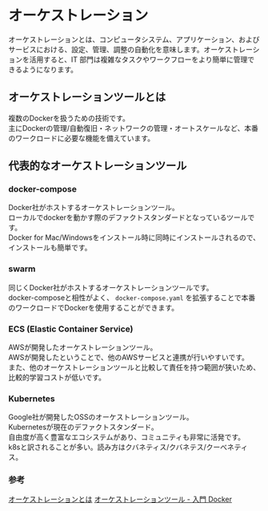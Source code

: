 # オーケストレーション

オーケストレーションとは、コンピュータシステム、アプリケーション、およびサービスにおける、設定、管理、調整の自動化を意味します。オーケストレーションを活用すると、IT 部門は複雑なタスクやワークフローをより簡単に管理できるようになります。

## オーケストレーションツールとは

複数のDockerを扱うための技術です。  
主にDockerの管理/自動復旧・ネットワークの管理・オートスケールなど、本番のワークロードに必要な機能を備えています。

## 代表的なオーケストレーションツール

### docker-compose

Docker社がホストするオーケストレーションツール。  
ローカルでdockerを動かす際のデファクトスタンダードとなっているツールです。  
Docker for Mac/Windowsをインストール時に同時にインストールされるので、インストールも簡単です。

### swarm

同じくDocker社がホストするオーケストレーションツールです。  
docker-composeと相性がよく、 `docker-compose.yaml` を拡張することで本番のワークロードでDockerを使用することができます。

### ECS (Elastic Container Service)

AWSが開発したオーケストレーションツール。  
AWSが開発したということで、他のAWSサービスと連携が行いやすいです。  
また、他のオーケストレーションツールと比較して責任を持つ範囲が狭いため、比較的学習コストが低いです。

### Kubernetes

Google社が開発したOSSのオーケストレーションツール。  
Kubernetesが現在のデファクトスタンダード。  
自由度が高く豊富なエコシステムがあり、コミュニティも非常に活発です。  
k8sと訳されることが多い。読み方はクバネティス/クバネテス/クーべネティス。

### 参考
[オーケストレーションとは](https://www.redhat.com/ja/topics/automation/what-is-orchestration)
[オーケストレーションツール - 入門 Docker](https://y-ohgi.com/introduction-docker/3_production/orchestration/)